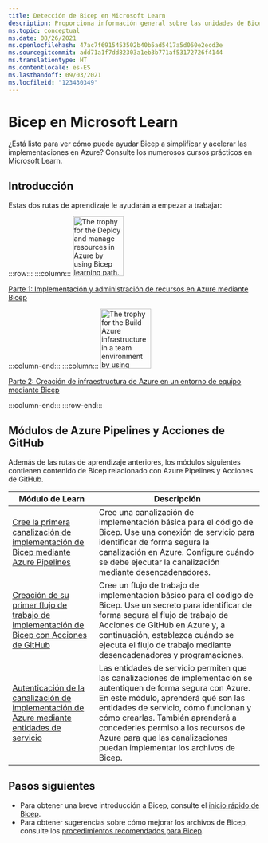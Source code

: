 ```yaml
---
title: Detección de Bicep en Microsoft Learn
description: Proporciona información general sobre las unidades de Bicep que hay disponibles en Microsoft Learn.
ms.topic: conceptual
ms.date: 08/26/2021
ms.openlocfilehash: 47ac7f6915453502b40b5ad5417a5d060e2ecd3e
ms.sourcegitcommit: add71a1f7dd82303a1eb3b771af53172726f4144
ms.translationtype: HT
ms.contentlocale: es-ES
ms.lasthandoff: 09/03/2021
ms.locfileid: "123430349"
---
```

# <a name="bicep-on-microsoft-learn"></a>Bicep en Microsoft Learn

¿Está listo para ver cómo puede ayudar Bicep a simplificar y acelerar las implementaciones en Azure? Consulte los numerosos cursos prácticos en Microsoft Learn.

## <a name="get-started"></a>Introducción

Estas dos rutas de aprendizaje le ayudarán a empezar a trabajar:

:::row:::
:::column:::
<img src="media/learn-bicep/bicep-deploy-manage.svg" width="101" height="120" alt="The trophy for the Deploy and manage resources in Azure by using Bicep learning path." role="presentation"></img>

[Parte 1: Implementación y administración de recursos en Azure mediante Bicep](/learn/paths/bicep-deploy/)

:::column-end:::
:::column:::
<img src="media/learn-bicep/bicep-collaborate.svg" width="101" height="120" alt="The trophy for the Build Azure infrastructure in a team environment by using Bicep learning path." role="presentation"></img>

[Parte 2: Creación de infraestructura de Azure en un entorno de equipo mediante Bicep](/learn/paths/bicep-collaborate/)

:::column-end:::
:::row-end:::

## <a name="azure-pipelines-and-github-actions-modules"></a>Módulos de Azure Pipelines y Acciones de GitHub

Además de las rutas de aprendizaje anteriores, los módulos siguientes contienen contenido de Bicep relacionado con Azure Pipelines y Acciones de GitHub.

| Módulo de Learn | Descripción |
| ------------ | ----------- |
| [Cree la primera canalización de implementación de Bicep mediante Azure Pipelines](/learn/modules/build-first-bicep-deployment-pipeline-using-azure-pipelines/) | Cree una canalización de implementación básica para el código de Bicep. Use una conexión de servicio para identificar de forma segura la canalización en Azure. Configure cuándo se debe ejecutar la canalización mediante desencadenadores. |
| [Creación de su primer flujo de trabajo de implementación de Bicep con Acciones de GitHub](/learn/modules/build-first-bicep-deployment-pipeline-using-github-actions/) | Cree un flujo de trabajo de implementación básico para el código de Bicep. Use un secreto para identificar de forma segura el flujo de trabajo de Acciones de GitHub en Azure y, a continuación, establezca cuándo se ejecuta el flujo de trabajo mediante desencadenadores y programaciones. |
| [Autenticación de la canalización de implementación de Azure mediante entidades de servicio](/learn/modules/authenticate-azure-deployment-pipeline-service-principals/) | Las entidades de servicio permiten que las canalizaciones de implementación se autentiquen de forma segura con Azure. En este módulo, aprenderá qué son las entidades de servicio, cómo funcionan y cómo crearlas. También aprenderá a concederles permiso a los recursos de Azure para que las canalizaciones puedan implementar los archivos de Bicep. |

## <a name="next-steps"></a>Pasos siguientes

* Para obtener una breve introducción a Bicep, consulte el [inicio rápido de Bicep](quickstart-create-bicep-use-visual-studio-code.md).
* Para obtener sugerencias sobre cómo mejorar los archivos de Bicep, consulte los [procedimientos recomendados para Bicep](best-practices.md).
